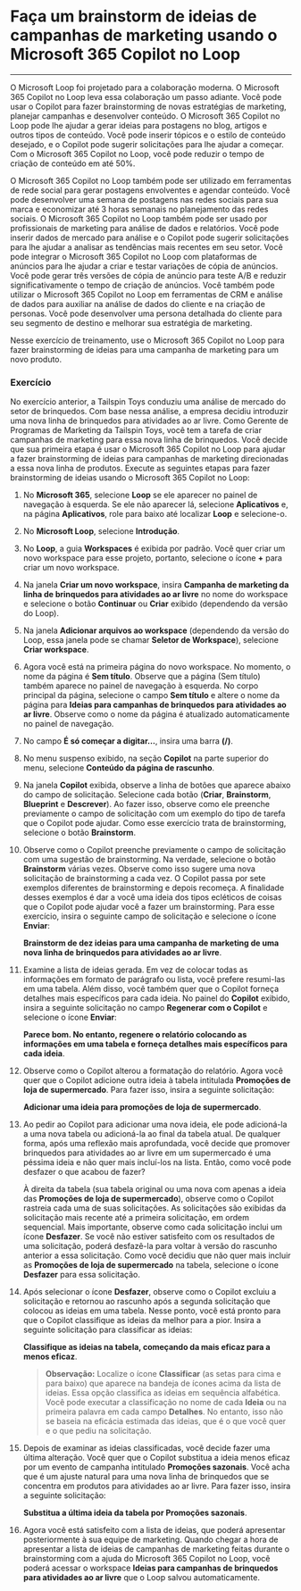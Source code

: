 # Faça um brainstorm de ideias de campanhas de marketing usando o Microsoft 365 Copilot no Loop
---
O Microsoft Loop foi projetado para a colaboração moderna. O Microsoft 365 Copilot no Loop leva essa colaboração um passo adiante. Você pode usar o Copilot para fazer brainstorming de novas estratégias de marketing, planejar campanhas e desenvolver conteúdo. O Microsoft 365 Copilot no Loop pode lhe ajudar a gerar ideias para postagens no blog, artigos e outros tipos de conteúdo. Você pode inserir tópicos e o estilo de conteúdo desejado, e o Copilot pode sugerir solicitações para lhe ajudar a começar. Com o Microsoft 365 Copilot no Loop, você pode reduzir o tempo de criação de conteúdo em até 50%.

O Microsoft 365 Copilot no Loop também pode ser utilizado em ferramentas de rede social para gerar postagens envolventes e agendar conteúdo. Você pode desenvolver uma semana de postagens nas redes sociais para sua marca e economizar até 3 horas semanais no planejamento das redes sociais. O Microsoft 365 Copilot no Loop também pode ser usado por profissionais de marketing para análise de dados e relatórios. Você pode inserir dados de mercado para análise e o Copilot pode sugerir solicitações para lhe ajudar a analisar as tendências mais recentes em seu setor. Você pode integrar o Microsoft 365 Copilot no Loop com plataformas de anúncios para lhe ajudar a criar e testar variações de cópia de anúncios. Você pode gerar três versões de cópia de anúncio para teste A/B e reduzir significativamente o tempo de criação de anúncios. Você também pode utilizar o Microsoft 365 Copilot no Loop em ferramentas de CRM e análise de dados para auxiliar na análise de dados do cliente e na criação de personas. Você pode desenvolver uma persona detalhada do cliente para seu segmento de destino e melhorar sua estratégia de marketing.

Nesse exercício de treinamento, use o Microsoft 365 Copilot no Loop para fazer brainstorming de ideias para uma campanha de marketing para um novo produto.

### Exercício

No exercício anterior, a Tailspin Toys conduziu uma análise de mercado do setor de brinquedos. Com base nessa análise, a empresa decidiu introduzir uma nova linha de brinquedos para atividades ao ar livre. Como Gerente de Programas de Marketing da Tailspin Toys, você tem a tarefa de criar campanhas de marketing para essa nova linha de brinquedos. Você decide que sua primeira etapa é usar o Microsoft 365 Copilot no Loop para ajudar a fazer brainstorming de ideias para campanhas de marketing direcionadas a essa nova linha de produtos. Execute as seguintes etapas para fazer brainstorming de ideias usando o Microsoft 365 Copilot no Loop:

1.  No **Microsoft 365**, selecione **Loop** se ele aparecer no painel de navegação à esquerda. Se ele não aparecer lá, selecione **Aplicativos** e, na página **Aplicativos**, role para baixo até localizar **Loop** e selecione-o.
2.  No **Microsoft Loop**, selecione **Introdução**.
3.  No **Loop**, a guia **Workspaces** é exibida por padrão. Você quer criar um novo workspace para esse projeto, portanto, selecione o ícone **+** para criar um novo workspace.
4.  Na janela **Criar um novo workspace**, insira **Campanha de marketing da linha de brinquedos para atividades ao ar livre** no nome do workspace e selecione o botão **Continuar** ou **Criar** exibido (dependendo da versão do Loop).
5.  Na janela **Adicionar arquivos ao workspace** (dependendo da versão do Loop, essa janela pode se chamar **Seletor de Workspace**), selecione **Criar workspace**.
6.  Agora você está na primeira página do novo workspace. No momento, o nome da página é **Sem título**. Observe que a página (Sem título) também aparece no painel de navegação à esquerda. No corpo principal da página, selecione o campo **Sem título** e altere o nome da página para **Ideias para campanhas de brinquedos para atividades ao ar livre**. Observe como o nome da página é atualizado automaticamente no painel de navegação.
7.  No campo **É só começar a digitar…**, insira uma barra **(/)**.
8.  No menu suspenso exibido, na seção **Copilot** na parte superior do menu, selecione **Conteúdo da página de rascunho**.
9.  Na janela **Copilot** exibida, observe a linha de botões que aparece abaixo do campo de solicitação. Selecione cada botão (**Criar**, **Brainstorm**, **Blueprint** e **Descrever**). Ao fazer isso, observe como ele preenche previamente o campo de solicitação com um exemplo do tipo de tarefa que o Copilot pode ajudar. Como esse exercício trata de brainstorming, selecione o botão **Brainstorm**.
10. Observe como o Copilot preenche previamente o campo de solicitação com uma sugestão de brainstorming. Na verdade, selecione o botão **Brainstorm** várias vezes. Observe como isso sugere uma nova solicitação de brainstorming a cada vez. O Copilot passa por sete exemplos diferentes de brainstorming e depois recomeça. A finalidade desses exemplos é dar a você uma ideia dos tipos ecléticos de coisas que o Copilot pode ajudar você a fazer um brainstorming. Para esse exercício, insira o seguinte campo de solicitação e selecione o ícone **Enviar**:
    
    **Brainstorm de dez ideias para uma campanha de marketing de uma nova linha de brinquedos para atividades ao ar livre**.
11. Examine a lista de ideias gerada. Em vez de colocar todas as informações em formato de parágrafo ou lista, você prefere resumi-las em uma tabela. Além disso, você também quer que o Copilot forneça detalhes mais específicos para cada ideia. No painel do **Copilot** exibido, insira a seguinte solicitação no campo **Regenerar com o Copilot** e selecione o ícone **Enviar**:
    
    **Parece bom. No entanto, regenere o relatório colocando as informações em uma tabela e forneça detalhes mais específicos para cada ideia**.
12. Observe como o Copilot alterou a formatação do relatório. Agora você quer que o Copilot adicione outra ideia à tabela intitulada **Promoções de loja de supermercado**. Para fazer isso, insira a seguinte solicitação:
    
    **Adicionar uma ideia para promoções de loja de supermercado**.
13. Ao pedir ao Copilot para adicionar uma nova ideia, ele pode adicioná-la a uma nova tabela ou adicioná-la ao final da tabela atual. De qualquer forma, após uma reflexão mais aprofundada, você decide que promover brinquedos para atividades ao ar livre em um supermercado é uma péssima ideia e não quer mais incluí-los na lista. Então, como você pode desfazer o que acabou de fazer?
    
    À direita da tabela (sua tabela original ou uma nova com apenas a ideia das **Promoções de loja de supermercado**), observe como o Copilot rastreia cada uma de suas solicitações. As solicitações são exibidas da solicitação mais recente até a primeira solicitação, em ordem sequencial. Mais importante, observe como cada solicitação inclui um ícone **Desfazer**. Se você não estiver satisfeito com os resultados de uma solicitação, poderá desfazê-la para voltar à versão do rascunho anterior a essa solicitação. Como você decidiu que não quer mais incluir as **Promoções de loja de supermercado** na tabela, selecione o ícone **Desfazer** para essa solicitação.
14. Após selecionar o ícone **Desfazer**, observe como o Copilot excluiu a solicitação e retornou ao rascunho após a segunda solicitação que colocou as ideias em uma tabela. Nesse ponto, você está pronto para que o Copilot classifique as ideias da melhor para a pior. Insira a seguinte solicitação para classificar as ideias:
    
    **Classifique as ideias na tabela, começando da mais eficaz para a menos eficaz**.
    
    > **Observação:** Localize o ícone **Classificar** (as setas para cima e para baixo) que aparece na bandeja de ícones acima da lista de ideias. Essa opção classifica as ideias em sequência alfabética. Você pode executar a classificação no nome de cada **Ideia** ou na primeira palavra em cada campo **Detalhes**. No entanto, isso não se baseia na eficácia estimada das ideias, que é o que você quer e o que pediu na solicitação.
15. Depois de examinar as ideias classificadas, você decide fazer uma última alteração. Você quer que o Copilot substitua a ideia menos eficaz por um evento de campanha intitulado **Promoções sazonais**. Você acha que é um ajuste natural para uma nova linha de brinquedos que se concentra em produtos para atividades ao ar livre. Para fazer isso, insira a seguinte solicitação:
    
    **Substitua a última ideia da tabela por Promoções sazonais**.
16. Agora você está satisfeito com a lista de ideias, que poderá apresentar posteriormente à sua equipe de marketing. Quando chegar a hora de apresentar a lista de ideias de campanhas de marketing feitas durante o brainstorming com a ajuda do Microsoft 365 Copilot no Loop, você poderá acessar o workspace **Ideias para campanhas de brinquedos para atividades ao ar livre** que o Loop salvou automaticamente.
